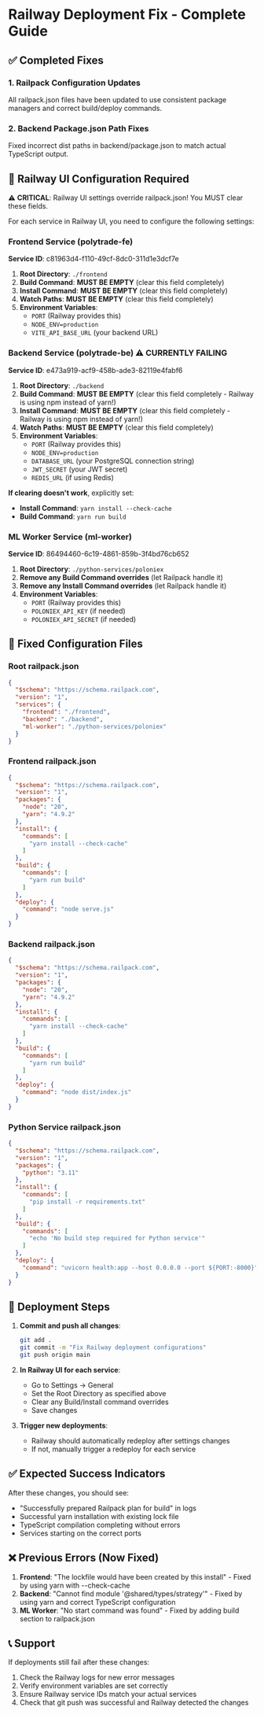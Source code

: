 # Railway Deployment Fix - Complete Guide

## ✅ Completed Fixes

### 1. Railpack Configuration Updates

All railpack.json files have been updated to use consistent package managers and correct build/deploy commands.

### 2. Backend Package.json Path Fixes

Fixed incorrect dist paths in backend/package.json to match actual TypeScript output.

## 🚀 Railway UI Configuration Required

⚠️ **CRITICAL**: Railway UI settings override railpack.json! You MUST clear these fields.

For each service in Railway UI, you need to configure the following settings:

### Frontend Service (polytrade-fe)

**Service ID**: c81963d4-f110-49cf-8dc0-311d1e3dcf7e

1. **Root Directory**: `./frontend`
2. **Build Command**: **MUST BE EMPTY** (clear this field completely)
3. **Install Command**: **MUST BE EMPTY** (clear this field completely)
4. **Watch Paths**: **MUST BE EMPTY** (clear this field completely)
5. **Environment Variables**:
   - `PORT` (Railway provides this)
   - `NODE_ENV=production`
   - `VITE_API_BASE_URL` (your backend URL)

### Backend Service (polytrade-be) ⚠️ CURRENTLY FAILING

**Service ID**: e473a919-acf9-458b-ade3-82119e4fabf6

1. **Root Directory**: `./backend`
2. **Build Command**: **MUST BE EMPTY** (clear this field completely - Railway is using npm instead of yarn!)
3. **Install Command**: **MUST BE EMPTY** (clear this field completely - Railway is using npm instead of yarn!)
4. **Watch Paths**: **MUST BE EMPTY** (clear this field completely)
5. **Environment Variables**:
   - `PORT` (Railway provides this)
   - `NODE_ENV=production`
   - `DATABASE_URL` (your PostgreSQL connection string)
   - `JWT_SECRET` (your JWT secret)
   - `REDIS_URL` (if using Redis)

**If clearing doesn't work**, explicitly set:

- **Install Command**: `yarn install --check-cache`
- **Build Command**: `yarn run build`

### ML Worker Service (ml-worker)

**Service ID**: 86494460-6c19-4861-859b-3f4bd76cb652

1. **Root Directory**: `./python-services/poloniex`
2. **Remove any Build Command overrides** (let Railpack handle it)
3. **Remove any Install Command overrides** (let Railpack handle it)
4. **Environment Variables**:
   - `PORT` (Railway provides this)
   - `POLONIEX_API_KEY` (if needed)
   - `POLONIEX_API_SECRET` (if needed)

## 📝 Fixed Configuration Files

### Root railpack.json

```json
{
  "$schema": "https://schema.railpack.com",
  "version": "1",
  "services": {
    "frontend": "./frontend",
    "backend": "./backend",
    "ml-worker": "./python-services/poloniex"
  }
}
```

### Frontend railpack.json

```json
{
  "$schema": "https://schema.railpack.com",
  "version": "1",
  "packages": {
    "node": "20",
    "yarn": "4.9.2"
  },
  "install": {
    "commands": [
      "yarn install --check-cache"
    ]
  },
  "build": {
    "commands": [
      "yarn run build"
    ]
  },
  "deploy": {
    "command": "node serve.js"
  }
}
```

### Backend railpack.json

```json
{
  "$schema": "https://schema.railpack.com",
  "version": "1",
  "packages": {
    "node": "20",
    "yarn": "4.9.2"
  },
  "install": {
    "commands": [
      "yarn install --check-cache"
    ]
  },
  "build": {
    "commands": [
      "yarn run build"
    ]
  },
  "deploy": {
    "command": "node dist/index.js"
  }
}
```

### Python Service railpack.json

```json
{
  "$schema": "https://schema.railpack.com",
  "version": "1",
  "packages": {
    "python": "3.11"
  },
  "install": {
    "commands": [
      "pip install -r requirements.txt"
    ]
  },
  "build": {
    "commands": [
      "echo 'No build step required for Python service'"
    ]
  },
  "deploy": {
    "command": "uvicorn health:app --host 0.0.0.0 --port ${PORT:-8000}"
  }
}
```

## 🔄 Deployment Steps

1. **Commit and push all changes**:

   ```bash
   git add .
   git commit -m "Fix Railway deployment configurations"
   git push origin main
   ```

2. **In Railway UI for each service**:
   - Go to Settings → General
   - Set the Root Directory as specified above
   - Clear any Build/Install command overrides
   - Save changes

3. **Trigger new deployments**:
   - Railway should automatically redeploy after settings changes
   - If not, manually trigger a redeploy for each service

## ✅ Expected Success Indicators

After these changes, you should see:

- "Successfully prepared Railpack plan for build" in logs
- Successful yarn installation with existing lock file
- TypeScript compilation completing without errors
- Services starting on the correct ports

## ❌ Previous Errors (Now Fixed)

1. **Frontend**: "The lockfile would have been created by this install" - Fixed by using yarn with --check-cache
2. **Backend**: "Cannot find module '@shared/types/strategy'" - Fixed by using yarn and correct TypeScript configuration
3. **ML Worker**: "No start command was found" - Fixed by adding build section to railpack.json

## 📞 Support

If deployments still fail after these changes:

1. Check the Railway logs for new error messages
2. Verify environment variables are set correctly
3. Ensure Railway service IDs match your actual services
4. Check that git push was successful and Railway detected the changes
